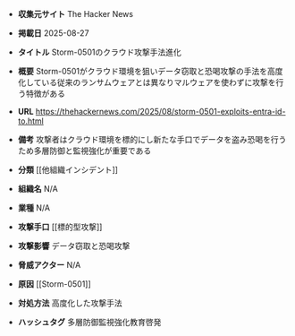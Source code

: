 - **収集元サイト**
The Hacker News

- **掲載日**
2025-08-27

- **タイトル**
Storm-0501のクラウド攻撃手法進化

- **概要**
Storm-0501がクラウド環境を狙いデータ窃取と恐喝攻撃の手法を高度化している従来のランサムウェアとは異なりマルウェアを使わずに攻撃を行う特徴がある

- **URL**
https://thehackernews.com/2025/08/storm-0501-exploits-entra-id-to.html

- **備考**
攻撃者はクラウド環境を標的にし新たな手口でデータを盗み恐喝を行うため多層防御と監視強化が重要である

- **分類**
[[他組織インシデント]]

- **組織名**
N/A

- **業種**
N/A

- **攻撃手口**
[[標的型攻撃]]

- **攻撃影響**
データ窃取と恐喝攻撃

- **脅威アクター**
N/A

- **原因**
[[Storm-0501]]

- **対処方法**
高度化した攻撃手法

- **ハッシュタグ**
多層防御監視強化教育啓発
